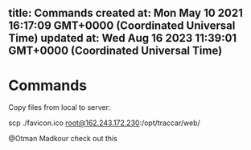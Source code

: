 
title: Commands
created at: Mon May 10 2021 16:17:09 GMT+0000 (Coordinated Universal Time)
updated at: Wed Aug 16 2023 11:39:01 GMT+0000 (Coordinated Universal Time)
---

# Commands

Copy files from local to server:

scp ./favicon.ico [root@162.243.172.230](mailto:root@162.243.172.230):/opt/traccar/web/

@Otman Madkour check out this

          